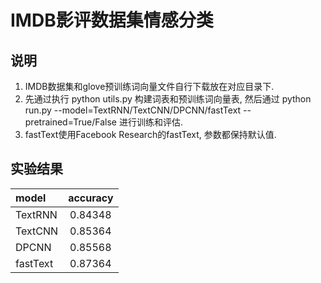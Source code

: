 # IMDB影评数据集情感分类
## 说明
1. IMDB数据集和glove预训练词向量文件自行下载放在对应目录下.
2. 先通过执行 python utils.py 构建词表和预训练词向量表,
   然后通过 python run.py --model=TextRNN/TextCNN/DPCNN/fastText --pretrained=True/False
   进行训练和评估.
3. fastText使用Facebook Research的fastText, 参数都保持默认值.
## 实验结果
|model|accuracy|
|:-|:-:|
|TextRNN|0.84348|
|TextCNN|0.85364|
|DPCNN|0.85568|
|fastText|0.87364|